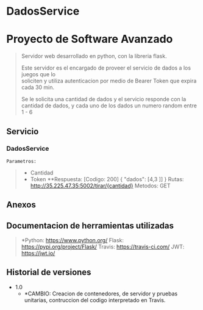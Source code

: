 # DadosService
# Proyecto de Software Avanzado

> Servidor web desarrollado en python, con la libreria flask.
> 
> Este servidor es el encargado de proveer el servicio de dados a los juegos que lo      
> soliciten y utiliza autenticacion por medio de Bearer Token que expira cada 30 min.
> 
> Se le solicita una cantidad de dados y el servicio responde con la cantidad de dados, y 
> cada uno de los dados un numero random entre 1 - 6

## Servicio
###  DadosService
    Parametros:
>    - Cantidad
>    - Token
**Respuesta: [Codigo: 200]
    {
      "dados": [4,3 ]]
     }
>Rutas: http://35.225.47.35:5002/tirar/{cantidad}
>Metodos:
  GET

## Anexos
## Documentacion de herramientas utilizadas
> *Python: https://www.python.org/
> Flask: https://pypi.org/project/Flask/
> Travis: https://travis-ci.com/
> JWT: https://jwt.io/

## Historial de versiones
* 1.0
  * *CAMBIO: Creacion de contenedores, de servidor y pruebas unitarias, contruccion del codigo interpretado en Travis. 

